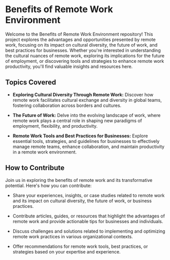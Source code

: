 # Benefits of Remote Work Environment

Welcome to the Benefits of Remote Work Environment repository! This project explores the advantages and opportunities presented by remote work, focusing on its impact on cultural diversity, the future of work, and best practices for businesses. Whether you're interested in understanding the cultural nuances of remote work, exploring its implications for the future of employment, or discovering tools and strategies to enhance remote work productivity, you'll find valuable insights and resources here.

## Topics Covered

- **Exploring Cultural Diversity Through Remote Work:** Discover how remote work facilitates cultural exchange and diversity in global teams, fostering collaboration across borders and cultures.

- **The Future of Work:** Delve into the evolving landscape of work, where remote work plays a central role in shaping new paradigms of employment, flexibility, and productivity.

- **Remote Work Tools and Best Practices for Businesses:** Explore essential tools, strategies, and guidelines for businesses to effectively manage remote teams, enhance collaboration, and maintain productivity in a remote work environment.

## How to Contribute

Join us in exploring the benefits of remote work and its transformative potential. Here's how you can contribute:

- Share your experiences, insights, or case studies related to remote work and its impact on cultural diversity, the future of work, or business practices.
  
- Contribute articles, guides, or resources that highlight the advantages of remote work and provide actionable tips for businesses and individuals.

- Discuss challenges and solutions related to implementing and optimizing remote work practices in various organizational contexts.

- Offer recommendations for remote work tools, best practices, or strategies based on your expertise and experience.


